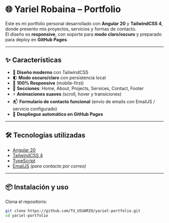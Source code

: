 # 🌐 Yariel Robaina – Portfolio

Este es mi portfolio personal desarrollado con **Angular 20** y **TailwindCSS 4**, donde presento mis proyectos, servicios y formas de contacto.  
El diseño es **responsive**, con soporte para **modo claro/oscuro** y preparado para deploy en **GitHub Pages**.

---

## ✨ Características

- 🎨 **Diseño moderno** con TailwindCSS  
- 🌓 **Modo oscuro/claro** con persistencia local  
- 📱 **100% Responsive** (mobile-first)  
- 📂 **Secciones**: Home, About, Projects, Services, Contact, Footer  
- ⚡ **Animaciones suaves** (scroll, hover y transiciones)  
- 📬 **Formulario de contacto funcional** (envío de emails con EmailJS / servicio configurado)  
- 🚀 **Despliegue automático en GitHub Pages**  

---

## 🛠️ Tecnologías utilizadas

- [Angular 20](https://angular.dev)  
- [TailwindCSS 4](https://tailwindcss.com)  
- [TypeScript](https://www.typescriptlang.org/)  
- [EmailJS](https://www.emailjs.com/) *(para contacto por correo)*  

---

## 📦 Instalación y uso

Clona el repositorio:

```bash
git clone https://github.com/TU_USUARIO/yariel-portfolio.git
cd yariel-portfolio
